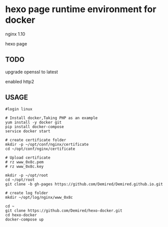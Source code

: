# hexo page runtime environment for docker

nginx 1.10

hexo page

## TODO

upgrade openssl to latest

enabled http2

## USAGE

```
#login linux

# Install docker,Taking PHP as an example
yum install -y docker git
pip install docker-compose
service docker start

# create certificate folder
mkdir -p ~/opt/conf/nginx/certificate
cd ~/opt/conf/nginx/certificate

# Upload certificate
# rz www_0x8c.pem
# rz www_0x8c.key

mkdir -p ~/opt/root
cd ~/opt/root
git clone -b gh-pages https://github.com/Demired/Demired.github.io.git

# create log folder
mkdir ~/opt/log/nginx/www_0x8c

cd ~
git clone https://github.com/Demired/hexo-docker.git
cd hexo-docker
docker-compose up
```
